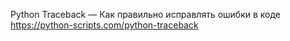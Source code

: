 Python Traceback — Как правильно исправлять ошибки в коде
https://python-scripts.com/python-traceback